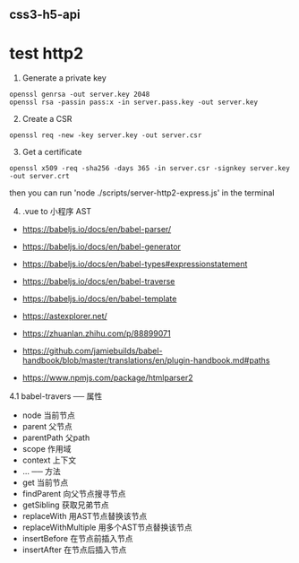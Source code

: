 ## css3-h5-api
# test http2

1. Generate a private key
```
openssl genrsa -out server.key 2048
openssl rsa -passin pass:x -in server.pass.key -out server.key
```

2. Create a CSR
```
openssl req -new -key server.key -out server.csr
```

3. Get a certificate
```
openssl x509 -req -sha256 -days 365 -in server.csr -signkey server.key -out server.crt
```
then you can run 'node ./scripts/server-http2-express.js' in the terminal


4. .vue to 小程序 AST
- https://babeljs.io/docs/en/babel-parser/
- https://babeljs.io/docs/en/babel-generator
- https://babeljs.io/docs/en/babel-types#expressionstatement
- https://babeljs.io/docs/en/babel-traverse
- https://babeljs.io/docs/en/babel-template
- https://astexplorer.net/
- https://zhuanlan.zhihu.com/p/88899071
- https://github.com/jamiebuilds/babel-handbook/blob/master/translations/en/plugin-handbook.md#paths

- https://www.npmjs.com/package/htmlparser2

4.1 babel-travers
── 属性      
  - node   当前节点
  - parent  父节点
  - parentPath 父path
  - scope   作用域
  - context  上下文
  - ...
── 方法
  - get   当前节点
  - findParent  向父节点搜寻节点
  - getSibling 获取兄弟节点
  - replaceWith  用AST节点替换该节点
  - replaceWithMultiple 用多个AST节点替换该节点
  - insertBefore  在节点前插入节点
  - insertAfter 在节点后插入节点